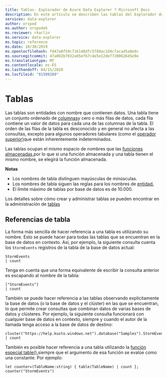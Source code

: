 ```yaml
---
title: Tablas- Explorador de Azure Data Explorer ? Microsoft Docs
description: En este artículo se describen las tablas del Explorador de datos de Azure.
services: data-explorer
author: orspod
ms.author: orspodek
ms.reviewer: rkarlin
ms.service: data-explorer
ms.topic: reference
ms.date: 10/30/2019
ms.openlocfilehash: fd47a8f59c716148dfc5f89ac1d4c7aca45a8e9c
ms.sourcegitcommit: 47a002b7032a05ef67c4e5e12de7720062645e9e
ms.translationtype: MT
ms.contentlocale: es-ES
ms.lasthandoff: 04/15/2020
ms.locfileid: "81509289"
---
```

# <a name="tables"></a>Tablas

Las tablas son entidades con nombre que contienen datos. Una tabla tiene un conjunto ordenado de [columnas](./columns.md)y cero o más filas de datos, cada fila contiene un valor de datos para cada una de las columnas de la tabla. El orden de las filas de la tabla es desconocido y en general no afecta a las consultas, excepto para algunos operadores tabulares (como el [operador superior)](../topoperator.md)que están inherentemente indeterminados.

Las tablas ocupan el mismo espacio de nombres que las [funciones almacenadas,](./stored-functions.md)por lo que si una función almacenada y una tabla tienen el mismo nombre, se elegirá la función almacenada.

**Notas**  

* Los nombres de tabla distinguen mayúsculas de minúsculas.
* Los nombres de tabla siguen las reglas para los nombres de [entidad.](./entity-names.md)
* El límite máximo de tablas por base de datos es de 10.000.


Los detalles sobre cómo crear y administrar tablas se pueden encontrar en la administración de [tablas](../../management/tables.md)

## <a name="table-references"></a>Referencias de tabla

La forma más sencilla de hacer referencia a una tabla es utilizando su nombre. Esto se puede hacer para todas las tablas que se encuentran en la base de datos en contexto. Así, por ejemplo, la siguiente consulta cuenta los `StormEvents` registros de la tabla de la base de datos actual:

```kusto
StormEvents
| count
```

Tenga en cuenta que una forma equivalente de escribir la consulta anterior es escapando al nombre de la tabla:

```kusto
["StormEvents"]
| count
```

También se puede hacer referencia a las tablas observando explícitamente la base de datos (o la base de datos y el clúster) en las que se encuentran, lo que permite crear consultas que combinan datos de varias bases de datos y clústeres. Por ejemplo, la siguiente consulta funcionará con cualquier base de datos en contexto, siempre y cuando el autor de la llamada tenga acceso a la base de datos de destino:

```kusto
cluster("https://help.kusto.windows.net").database("Samples").StormEvents
| count
```

También es posible hacer referencia a una tabla utilizando la [función especial table(),](../tablefunction.md)siempre que el argumento de esa función se evalúe como una constante. Por ejemplo:

```kusto
let counter=(TableName:string) { table(TableName) | count };
counter("StormEvents")
```